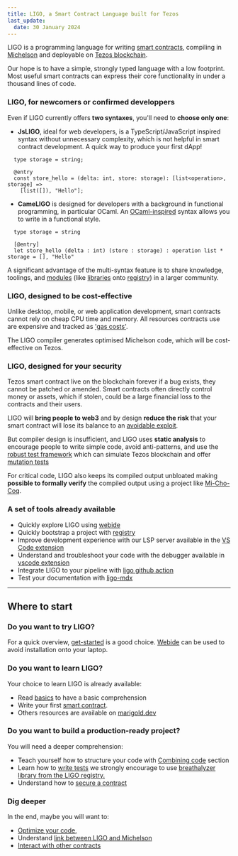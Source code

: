 ```yaml
---
title: LIGO, a Smart Contract Language built for Tezos
last_update:
  date: 30 January 2024
---
```


LIGO is a programming language for writing [smart contracts](https://opentezos.com/tezos-basics/smart-contracts), compiling in [Michelson](https://opentezos.com/michelson) and deployable on [Tezos blockchain](https://tezos.com/).

Our hope is to have a simple, strongly typed language with
a low footprint. Most useful smart contracts can express their core functionality in under a
thousand lines of code.

### LIGO, for newcomers or confirmed developpers

Even if LIGO currently offers **two syntaxes**, you'll need to **choose only one**:

  - **JsLIGO**, ideal for web developers, is a TypeScript/JavaScript inspired syntax without unnecessary complexity, which is not helpful in smart contract development. A quick way to produce your first dApp!


```jsligo
  type storage = string;

  @entry
  const store_hello = (delta: int, store: storage): [list<operation>, storage] =>
    [list([]), "Hello"];
```

  - **CameLIGO** is designed for developers with a background in
    functional programming, in particular OCaml. An
    [OCaml-inspired](https://ocaml.org/) syntax allows you to write in
    a functional style.


```cameligo
  type storage = string

  [@entry]
  let store_hello (delta : int) (store : storage) : operation list * storage = [], "Hello"
```

A significant advantage of the multi-syntax feature is to share knowledge, toolings, and [modules](https://ligolang.org/docs/language-basics/modules) (like [libraries](https://ligolang.org/docs/advanced/package-management) onto [registry](https://packages.ligolang.org/packages)) in a larger community.

### LIGO, designed to be cost-effective

Unlike desktop, mobile, or web application development, smart
contracts cannot rely on cheap CPU time and memory.  All resources
contracts use are expensive and tracked as
['gas costs'](https://ligolang.org/docs/tutorials/optimisation/#tezos-gas-model).

The LIGO compiler generates optimised Michelson code, which will
be cost-effective on Tezos.


### LIGO, designed for your security

Tezos smart contract live on the blockchain forever if a bug exists,
they cannot be patched or amended.  Smart contracts often directly
control money or assets, which if stolen, could be a large financial
loss to the contracts and their users.

LIGO will **bring people to web3** and by design **reduce the risk**
 that your smart contract will lose its balance to an
 [avoidable exploit](https://www.wired.com/2016/06/50-million-hack-just-showed-dao-human/).

But compiler design is insufficient, and LIGO uses **static analysis** to
encourage people to write simple code, avoid anti-patterns, and use
the
[robust test framework](https://ligolang.org/docs/advanced/testing)
which can simulate Tezos blockchain and offer
[mutation tests](https://ligolang.org/docs/advanced/mutation-testing)

For critical code, LIGO also keeps its compiled output unbloated making **possible to formally verify** the compiled output using a project like
[Mi-Cho-Coq](https://gitlab.com/nomadic-labs/mi-cho-coq/).

### A set of tools already available

- Quickly explore LIGO using [webide](https://ide.ligolang.org/local)
- Quickly bootstrap a project with [registry](https://packages.ligolang.org/packages)
- Improve development experience with our LSP server available in the
  [VS Code extension](https://marketplace.visualstudio.com/items?itemName=ligolang-publish.ligo-vscode)
- Understand and troubleshoot your code with the debugger available in [vscode extension](https://marketplace.visualstudio.com/items?itemName=ligolang-publish.ligo-vscode)
- Integrate LIGO to your pipeline with [ligo github action](https://github.com/marigold-dev/ligo-action)
- Test your documentation with [ligo-mdx](https://github.com/ligolang/ligo-mdx)

---

## Where to start

### Do you want to try LIGO?

For a quick overview, [get-started]( https://ligolang.org/docs/tutorials/getting-started) is a good choice. [Webide](https://ide.ligolang.org/) can be used to avoid installation onto your laptop.

### Do you want to learn LIGO?

Your choice to learn LIGO is already available:
- Read [basics](https://ligolang.org/docs/language-basics/types) to have a basic comprehension
- Write your first [smart contract](https://ligolang.org/docs/tutorials/taco-shop/tezos-taco-shop-smart-contract).
- Others resources are available on [marigold.dev](https://www.marigold.dev/learn)

### Do you want to build a production-ready project?

You will need a deeper comprehension:
- Teach yourself how to structure your code with [Combining code](https://ligolang.org/docs/next/language-basics/modules) section
- Learn how to [write tests](https://ligolang.org/docs/next/advanced/testing?lang=jsligo) we strongly encourage to use [breathalyzer library from the LIGO registry.](https://packages.ligolang.org/package/ligo-breathalyzer)
- Understand how to [secure a contract](https://ligolang.org/docs/tutorials/security)

### Dig deeper

In the end, maybe you will want to:
- [Optimize your code](https://ligolang.org/docs/tutorials/optimisation/),
- Understand [link between LIGO and Michelson](https://ligolang.org/docs/advanced/michelson-and-ligo)
- [Interact with other contracts](https://ligolang.org/docs/tutorials/inter-contract-calls/)

<!-- updated use of entry -->
